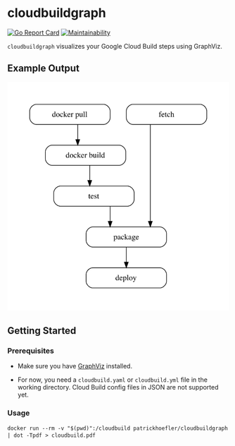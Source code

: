 # cloudbuildgraph

[![Go Report Card](https://goreportcard.com/badge/github.com/patrickhoefler/cloudbuildgraph)](https://goreportcard.com/report/github.com/patrickhoefler/cloudbuildgraph)
[![Maintainability](https://api.codeclimate.com/v1/badges/e6b4c7aef80d06332d19/maintainability)](https://codeclimate.com/github/patrickhoefler/cloudbuildgraph/maintainability)

`cloudbuildgraph` visualizes your Google Cloud Build steps using GraphViz.

## Example Output

![Example graph](example/cloudbuild.png)

## Getting Started

### Prerequisites

- Make sure you have [GraphViz](https://www.graphviz.org/) installed.

- For now, you need a `cloudbuild.yaml` or `cloudbuild.yml` file in the working directory. Cloud Build config files in JSON are not supported yet.

### Usage

```shell
docker run --rm -v "$(pwd)":/cloudbuild patrickhoefler/cloudbuildgraph | dot -Tpdf > cloudbuild.pdf
```
